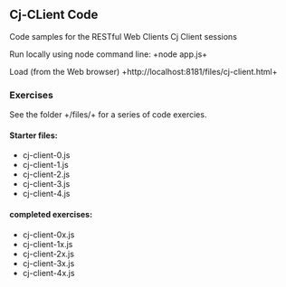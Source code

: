 ## Cj-CLient Code

Code samples for the RESTful Web Clients Cj Client sessions

Run locally using node command line: +node app.js+

Load (from the Web browser) +http://localhost:8181/files/cj-client.html+

### Exercises
See the folder +/files/+ for a series of code exercies.

#### Starter files:

* cj-client-0.js
* cj-client-1.js
* cj-client-2.js
* cj-client-3.js
* cj-client-4.js

#### completed exercises:

* cj-client-0x.js
* cj-client-1x.js
* cj-client-2x.js
* cj-client-3x.js
* cj-client-4x.js

